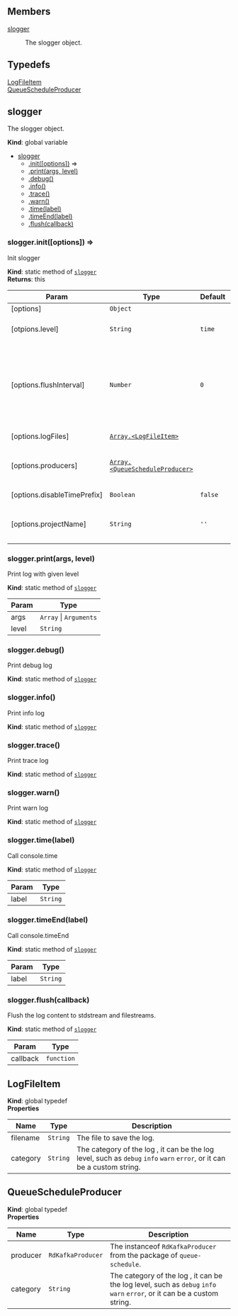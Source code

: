 ## Members

<dl>
<dt><a href="#slogger">slogger</a></dt>
<dd><p>The slogger object.</p>
</dd>
</dl>

## Typedefs

<dl>
<dt><a href="#LogFileItem">LogFileItem</a></dt>
<dd></dd>
<dt><a href="#QueueScheduleProducer">QueueScheduleProducer</a></dt>
<dd></dd>
</dl>

<a name="slogger"></a>

## slogger
The slogger object.

**Kind**: global variable  

* [slogger](#slogger)
    * [.init([options])](#slogger.init) ⇒
    * [.print(args, level)](#slogger.print)
    * [.debug()](#slogger.debug)
    * [.info()](#slogger.info)
    * [.trace()](#slogger.trace)
    * [.warn()](#slogger.warn)
    * [.time(label)](#slogger.time)
    * [.timeEnd(label)](#slogger.timeEnd)
    * [.flush(callback)](#slogger.flush)

<a name="slogger.init"></a>

### slogger.init([options]) ⇒
Init slogger

**Kind**: static method of [<code>slogger</code>](#slogger)  
**Returns**: this  

| Param | Type | Default | Description |
| --- | --- | --- | --- |
| [options] | <code>Object</code> |  |  |
| [otpions.level] | <code>String</code> | <code>time</code> | The level of logger, it can be `time` `trace` `debug` `warn`  `error`,the default is `time`. |
| [options.flushInterval] | <code>Number</code> | <code>0</code> | Print the log to console in a fixed time, all logs between the interval will be cached, and then flush to console when the internal timer trigger.it only takes effect when you use custom console format. |
| [options.logFiles] | [<code>Array.&lt;LogFileItem&gt;</code>](#LogFileItem) |  | The files to storage the log. |
| [options.producers] | [<code>Array.&lt;QueueScheduleProducer&gt;</code>](#QueueScheduleProducer) |  | The instances of QueueScheduleProducer, which used to send log to kafka. |
| [options.disableTimePrefix] | <code>Boolean</code> | <code>false</code> | Whether disable the time perfix. |
| [options.projectName] | <code>String</code> | <code>&#x27;&#x27;</code> | The name of project which use slogger, it will be a field of data sent to logstash if you use. |

<a name="slogger.print"></a>

### slogger.print(args, level)
Print log with given level

**Kind**: static method of [<code>slogger</code>](#slogger)  

| Param | Type |
| --- | --- |
| args | <code>Array</code> \| <code>Arguments</code> | 
| level | <code>String</code> | 

<a name="slogger.debug"></a>

### slogger.debug()
Print debug log

**Kind**: static method of [<code>slogger</code>](#slogger)  
<a name="slogger.info"></a>

### slogger.info()
Print info log

**Kind**: static method of [<code>slogger</code>](#slogger)  
<a name="slogger.trace"></a>

### slogger.trace()
Print trace log

**Kind**: static method of [<code>slogger</code>](#slogger)  
<a name="slogger.warn"></a>

### slogger.warn()
Print warn log

**Kind**: static method of [<code>slogger</code>](#slogger)  
<a name="slogger.time"></a>

### slogger.time(label)
Call console.time

**Kind**: static method of [<code>slogger</code>](#slogger)  

| Param | Type |
| --- | --- |
| label | <code>String</code> | 

<a name="slogger.timeEnd"></a>

### slogger.timeEnd(label)
Call console.timeEnd

**Kind**: static method of [<code>slogger</code>](#slogger)  

| Param | Type |
| --- | --- |
| label | <code>String</code> | 

<a name="slogger.flush"></a>

### slogger.flush(callback)
Flush the log content to stdstream and filestreams.

**Kind**: static method of [<code>slogger</code>](#slogger)  

| Param | Type |
| --- | --- |
| callback | <code>function</code> | 

<a name="LogFileItem"></a>

## LogFileItem
**Kind**: global typedef  
**Properties**

| Name | Type | Description |
| --- | --- | --- |
| filename | <code>String</code> | The file to save the log. |
| category | <code>String</code> | The category of the log , it can be the log level, such as `debug` `info` `warn` `error`, or it can be a custom string. |

<a name="QueueScheduleProducer"></a>

## QueueScheduleProducer
**Kind**: global typedef  
**Properties**

| Name | Type | Description |
| --- | --- | --- |
| producer | <code>RdKafkaProducer</code> | The instanceof `RdKafkaProducer` from the package of `queue-schedule`. |
| category | <code>String</code> | The category of the log , it can be the log level, such as `debug` `info` `warn` `error`, or it can be a custom string. |

